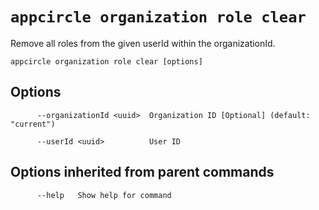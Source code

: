 # `appcircle organization role clear`

Remove all roles from the given userId within the organizationId.

```plaintext
appcircle organization role clear [options]
```

## Options

```plaintext
      --organizationId <uuid>  Organization ID [Optional] (default: "current")
      
      --userId <uuid>          User ID
```
## Options inherited from parent commands

```plaintext
      --help   Show help for command
```

